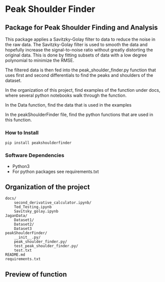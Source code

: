 # Peak Shoulder Finder 
## Package for Peak Shoulder Finding and Analysis
This package applies a Savitzky-Golay filter to data to reduce the noise in the raw data. The Savitzky-Golay filter is used to smooth the data and hopefully increase the signal-to-noise ratio without greatly distorting the original data. This is done by fitting subsets of data with a low degree polynomial to minimize the RMSE. 

The filtered data is then fed into the peak_shoulder_finder.py function that uses first and second differentials to find the peaks and shoulders of the dataset.

In the organization of this project, find examples of the function under docs, where several python notebooks walk through the function. 

In the Data function, find the data that is used in the examples

In the peakShoulderFinder file, find the python functions that are used in this function.  

### How to Install 
```
pip install peakshoulderfinder  
```
### Software Dependencies 
- Python3 
- For python packages see requirements.txt

## Organization of the project
```
docs/
    second_derivative_calculator.ipynb/
    Ted_Testing.ipynb
    Savitsky_golay.ipynb 
JaganData/
    Dataset1/
    Dataset2/
    Dataset3
peakShoulderFinder/ 
    __init__.py/
    peak_shoulder_finder.py/
    test_peak_shoulder_finder.py/
    test.txt
README.md
requirements.txt
```

## Preview of function

